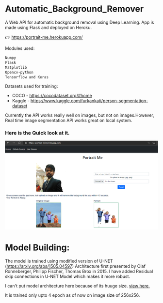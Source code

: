 # Automatic_Background_Remover

A Web API for automatic background removal using Deep Learning. App is made using Flask and deployed on Heroku.

👉 https://portrait-me.herokuapp.com/

Modules used:
```
Numpy
Flask
Matplotlib
Opencv-python
Tensorflow and Keras
```

Datasets used for training:
- COCO - https://cocodataset.org/#home
- Kaggle - https://www.kaggle.com/furkankati/person-segmentation-dataset

Currently the API works really well on images, but not on images.However, Real time image segmentation API works great on local system. 

### Here is the Quick look at it.

<img src="https://github.com/G0rav/Automatic_Background_Removal/blob/main/src/Website_Screenshot_pc.png" alt="Website Screenshot">


# Model Building:

The model is trained using modified version of U-NET (https://arxiv.org/abs/1505.04597) Architecture first presented by Olaf Ronneberger, Philipp Fischer, Thomas Brox in 2015.
I have added Residual skip connections in U-NET Model which makes it more robust. 

I can't put model architecture here because of its huuge size. [view here.](https://raw.githubusercontent.com/G0rav/Automatic_Background_Removal/main/src/Model%20Architecture.png)

It is trained only upto 4 epoch as of now on image size of 256x256.
